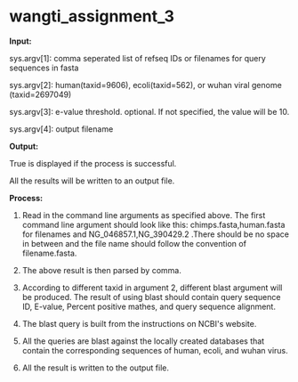 # wangti_assignment_3

**Input:**

sys.argv[1]: comma seperated list of refseq IDs or filenames for query sequences in fasta

sys.argv[2]: human(taxid=9606), ecoli(taxid=562), or wuhan viral genome (taxid=2697049)

sys.argv[3]: e-value threshold. optional. If not specified, the value will be 10.

sys.argv[4]: output filename


**Output:**

True is displayed if the process is successful.

All the results will be written to an output file.


**Process:**

1. Read in the command line arguments as specified above. The first command line argument should look like this:
chimps.fasta,human.fasta for filenames and NG_046857.1,NG_390429.2 .There should be no space in between and the file name should follow the convention of filename.fasta.

2. The above result is then parsed by comma. 

3. According to different taxid in argument 2, different blast argument will be produced. The result of using blast should contain query sequence ID, E-value, Percent positive mathes, and query sequence alignment. 

4. The blast query is built from the instructions on NCBI's website. 

5. All the queries are blast against the locally created databases that contain the corresponding sequences of human, ecoli, and wuhan virus. 

6. All the result is written to the output file. 
